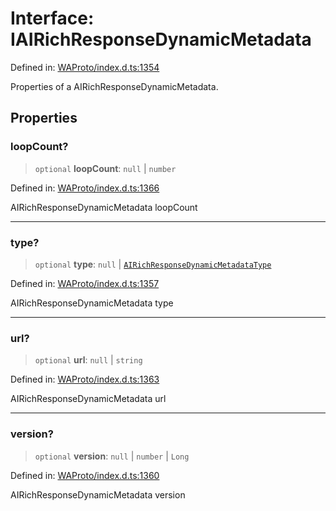 # Interface: IAIRichResponseDynamicMetadata

Defined in: [WAProto/index.d.ts:1354](https://github.com/Fokusdotid/bail/blob/a029a4f9908cd3806112e8438f5a31dda1376b84/WAProto/index.d.ts#L1354)

Properties of a AIRichResponseDynamicMetadata.

## Properties

### loopCount?

> `optional` **loopCount**: `null` \| `number`

Defined in: [WAProto/index.d.ts:1366](https://github.com/Fokusdotid/bail/blob/a029a4f9908cd3806112e8438f5a31dda1376b84/WAProto/index.d.ts#L1366)

AIRichResponseDynamicMetadata loopCount

***

### type?

> `optional` **type**: `null` \| [`AIRichResponseDynamicMetadataType`](../namespaces/AIRichResponseDynamicMetadata/enumerations/AIRichResponseDynamicMetadataType.md)

Defined in: [WAProto/index.d.ts:1357](https://github.com/Fokusdotid/bail/blob/a029a4f9908cd3806112e8438f5a31dda1376b84/WAProto/index.d.ts#L1357)

AIRichResponseDynamicMetadata type

***

### url?

> `optional` **url**: `null` \| `string`

Defined in: [WAProto/index.d.ts:1363](https://github.com/Fokusdotid/bail/blob/a029a4f9908cd3806112e8438f5a31dda1376b84/WAProto/index.d.ts#L1363)

AIRichResponseDynamicMetadata url

***

### version?

> `optional` **version**: `null` \| `number` \| `Long`

Defined in: [WAProto/index.d.ts:1360](https://github.com/Fokusdotid/bail/blob/a029a4f9908cd3806112e8438f5a31dda1376b84/WAProto/index.d.ts#L1360)

AIRichResponseDynamicMetadata version
